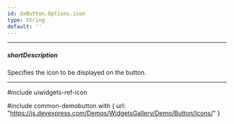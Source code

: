 ```yaml
---
id: dxButton.Options.icon
type: String
default: ''
---
```

---
##### shortDescription
Specifies the icon to be displayed on the button.

---
#include uiwidgets-ref-icon

#include common-demobutton with {
    url: "https://js.devexpress.com/Demos/WidgetsGallery/Demo/Button/Icons/"
}